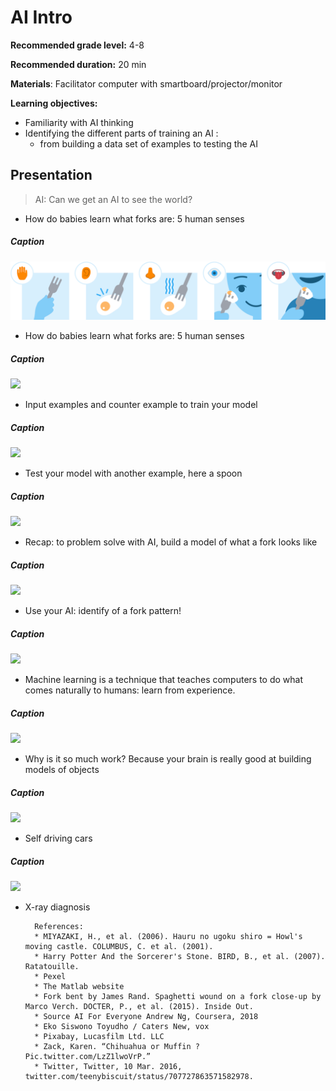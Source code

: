 # AI Intro

**Recommended grade level:** 4-8

**Recommended duration:** 20 min

**Materials**: Facilitator computer with smartboard/projector/monitor

**Learning objectives:** 
* Familiarity with AI thinking 
* Identifying the different parts of training an AI :
    * from building a data set of examples to testing the AI 

## Presentation
> AI: Can we get an AI to see the world?

* How do babies learn what forks are: 5 human senses

##### Caption
![](/assets/images/am-ai-intro/ai-intro-1.png)

* How do babies learn what forks are: 5 human senses

##### Caption
![](/assets/images/am-ai-intro/2.png)

* Input examples and counter example to train your model

##### Caption
![](/assets/images/am-ai-intro/3.png)

* Test your model with another example, here a spoon 

##### Caption
![](/assets/images/am-ai-intro/4.png)

* Recap: to problem solve with AI, build a model of what a fork looks like

##### Caption
![](/assets/images/am-ai-intro/5.png)

* Use your AI: identify of a fork pattern!

##### Caption
![](/assets/images/am-ai-intro/6.png)

* Machine learning is a technique that teaches computers to do what comes naturally to humans: learn from experience. 

##### Caption
![](/assets/images/am-ai-intro/7.png)

* Why is it so much work? Because your brain is really good at building models of objects

##### Caption
![](/assets/images/am-ai-intro/8.png)

* Self driving cars 

##### Caption
![](/assets/images/am-tm/)

* X-ray diagnosis

        References: 
        * MIYAZAKI, H., et al. (2006). Hauru no ugoku shiro = Howl's moving castle. COLUMBUS, C. et al. (2001).
        * Harry Potter And the Sorcerer's Stone. BIRD, B., et al. (2007). Ratatouille.
        * Pexel
        * The Matlab website
        * Fork bent by James Rand. Spaghetti wound on a fork close-up by Marco Verch. DOCTER, P., et al. (2015). Inside Out.
        * Source AI For Everyone Andrew Ng, Coursera, 2018
        * Eko Siswono Toyudho / Caters New, vox
        * Pixabay, Lucasfilm Ltd. LLC‎
        * Zack, Karen. “Chihuahua or Muffin ? Pic.twitter.com/LzZ1lwoVrP.” 
        * Twitter, Twitter, 10 Mar. 2016, twitter.com/teenybiscuit/status/707727863571582978.

